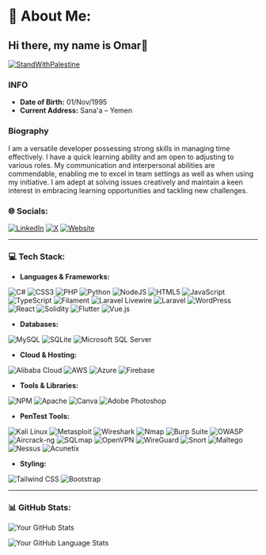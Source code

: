 # 💫 About Me:
## Hi there, my name is Omar👋

[![StandWithPalestine](https://raw.githubusercontent.com/Safouene1/support-palestine-banner/master/StandWithPalestine.svg)](https://techforpalestine.org/learn-more)


### INFO
- **Date of Birth:** 01/Nov/1995
- **Current Address:** Sana'a – Yemen

### Biography
I am a versatile developer possessing strong skills in managing time effectively. I have a quick learning ability and am open to adjusting to various roles. My communication and interpersonal abilities are commendable, enabling me to excel in team settings as well as when using my initiative. I am adept at solving issues creatively and maintain a keen interest in embracing learning opportunities and tackling new challenges.

### 🌐 Socials:
[![LinkedIn](https://img.shields.io/badge/LinkedIn-%230077B5.svg?&style=for-the-badge&logo=linkedin&logoColor=white)](https://www.linkedin.com/in/omar-abdullah-msc-1b6273119)
[![X](https://img.shields.io/badge/X-%23000000.svg?style=for-the-badge&logo=x&logoColor=white)](https://twitter.com/OmarAlhojme)
[![Website](https://img.shields.io/badge/Website-1F425F.svg?style=for-the-badge&logo=google-chrome&logoColor=white)](Your-Website-URL)

---

### 💻 Tech Stack:


- **Languages & Frameworks:**
  
![C#](https://img.shields.io/badge/C%23-239120.svg?style=for-the-badge&logo=c-sharp&logoColor=white)
![CSS3](https://img.shields.io/badge/css3-%231572B6.svg?style=for-the-badge&logo=css3&logoColor=white)
![PHP](https://img.shields.io/badge/php-%23777BB4.svg?style=for-the-badge&logo=php&logoColor=white)
![Python](https://img.shields.io/badge/python-%233776AB.svg?style=for-the-badge&logo=python&logoColor=white)
![NodeJS](https://img.shields.io/badge/node.js-%23339933.svg?style=for-the-badge&logo=nodedotjs&logoColor=white)
![HTML5](https://img.shields.io/badge/html5-%23E34F26.svg?style=for-the-badge&logo=html5&logoColor=white)
![JavaScript](https://img.shields.io/badge/javascript-%23F7DF1E.svg?style=for-the-badge&logo=javascript&logoColor=black)
![TypeScript](https://img.shields.io/badge/typescript-%233178C6.svg?style=for-the-badge&logo=typescript&logoColor=white)
![Filament](https://img.shields.io/badge/Filament-%23563D7C.svg?style=for-the-badge&logo=filament&logoColor=white)
![Laravel Livewire](https://img.shields.io/badge/Laravel_Livewire-%23F9322C.svg?style=for-the-badge&logo=laravel&logoColor=white)
![Laravel](https://img.shields.io/badge/Laravel-%23FF2D20.svg?style=for-the-badge&logo=laravel&logoColor=white)
![WordPress](https://img.shields.io/badge/WordPress-%2321759B.svg?style=for-the-badge&logo=wordpress&logoColor=white)
![React](https://img.shields.io/badge/react-%2320232a.svg?style=for-the-badge&logo=react&logoColor=%2361DAFB)
![Solidity](https://img.shields.io/badge/Solidity-%23363636.svg?style=for-the-badge&logo=solidity&logoColor=white)
![Flutter](https://img.shields.io/badge/Flutter-%2302569B.svg?style=for-the-badge&logo=flutter&logoColor=white)
![Vue.js](https://img.shields.io/badge/Vue.js-%234FC08D.svg?style=for-the-badge&logo=vuedotjs&logoColor=white)


- **Databases:**

![MySQL](https://img.shields.io/badge/mysql-%234479A1.svg?style=for-the-badge&logo=mysql&logoColor=white)
![SQLite](https://img.shields.io/badge/sqlite-%2307405e.svg?style=for-the-badge&logo=sqlite&logoColor=white)
![Microsoft SQL Server](https://img.shields.io/badge/microsoft%20sql%20server-%23CC2927.svg?style=for-the-badge&logo=microsoft-sql-server&logoColor=white)


- **Cloud & Hosting:**

![Alibaba Cloud](https://img.shields.io/badge/Alibaba_Cloud-%23FF6A00.svg?style=for-the-badge&logo=alibabacloud&logoColor=white)
![AWS](https://img.shields.io/badge/AWS-%23FF9900.svg?style=for-the-badge&logo=amazonaws&logoColor=white)
![Azure](https://img.shields.io/badge/azure-%230072C6.svg?style=for-the-badge&logo=microsoftazure&logoColor=white)
![Firebase](https://img.shields.io/badge/firebase-%23039BE5.svg?style=for-the-badge&logo=firebase)


- **Tools & Libraries:**

![NPM](https://img.shields.io/badge/npm-%23CB3837.svg?style=for-the-badge&logo=npm&logoColor=white)
![Apache](https://img.shields.io/badge/apache-%23D42029.svg?style=for-the-badge&logo=apache&logoColor=white)
![Canva](https://img.shields.io/badge/canva-%2300C4CC.svg?style=for-the-badge&logo=canva&logoColor=white)
![Adobe Photoshop](https://img.shields.io/badge/adobe%20photoshop-%2331A8FF.svg?style=for-the-badge&logo=adobephotoshop&logoColor=white)


- **PenTest Tools:**

![Kali Linux](https://img.shields.io/badge/Kali_Linux-%231572B6.svg?style=for-the-badge&logo=kali-linux&logoColor=white)
![Metasploit](https://img.shields.io/badge/Metasploit-%23E03C31.svg?style=for-the-badge&logo=metasploit&logoColor=white)
![Wireshark](https://img.shields.io/badge/Wireshark-%236DB9E1.svg?style=for-the-badge&logo=wireshark&logoColor=white)
![Nmap](https://img.shields.io/badge/Nmap-%23007ACC.svg?style=for-the-badge&logo=nmap&logoColor=white)
![Burp Suite](https://img.shields.io/badge/Burp_Suite-%23F26822.svg?style=for-the-badge&logo=burp-suite&logoColor=white)
![OWASP](https://img.shields.io/badge/OWASP-%2345A1C9.svg?style=for-the-badge&logo=owasp&logoColor=white)
![Aircrack-ng](https://img.shields.io/badge/Aircrack--ng-%2300C0F3.svg?style=for-the-badge&logo=aircrack-ng&logoColor=white)
![SQLmap](https://img.shields.io/badge/SQLmap-%2366CCFF.svg?style=for-the-badge&logo=sqlmap&logoColor=white)
![OpenVPN](https://img.shields.io/badge/OpenVPN-%23EA7E20.svg?style=for-the-badge&logo=openvpn&logoColor=white)
![WireGuard](https://img.shields.io/badge/WireGuard-%2388171A.svg?style=for-the-badge&logo=wireguard&logoColor=white)
![Snort](https://img.shields.io/badge/Snort-%23FF5733.svg?style=for-the-badge&logo=snort&logoColor=white)
![Maltego](https://img.shields.io/badge/Maltego-%2300CCFF.svg?style=for-the-badge&logo=maltego&logoColor=white)
![Nessus](https://img.shields.io/badge/Nessus-%2349A942.svg?style=for-the-badge&logo=nessus&logoColor=white)
![Acunetix](https://img.shields.io/badge/Acunetix-%23FF7700.svg?style=for-the-badge&logo=acunetix&logoColor=white)


- **Styling:**

![Tailwind CSS](https://img.shields.io/badge/Tailwind_CSS-%2338B2AC.svg?style=for-the-badge&logo=tailwind-css&logoColor=white)
![Bootstrap](https://img.shields.io/badge/Bootstrap-%237952B3.svg?style=for-the-badge&logo=bootstrap&logoColor=white)


---

### 📊 GitHub Stats:

![Your GitHub Stats](https://github-readme-stats.vercel.app/api?username=omaralhojme&show_icons=true)

![Your GitHub Language Stats](https://github-readme-stats.vercel.app/api/top-langs/?username=omaralhojme&layout=compact)



